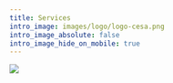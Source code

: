 ```yaml
---
title: Services
intro_image: images/logo/logo-cesa.png
intro_image_absolute: false
intro_image_hide_on_mobile: true
---
```

![](/images/CESA%20CONTABILIDAD.jpg)
